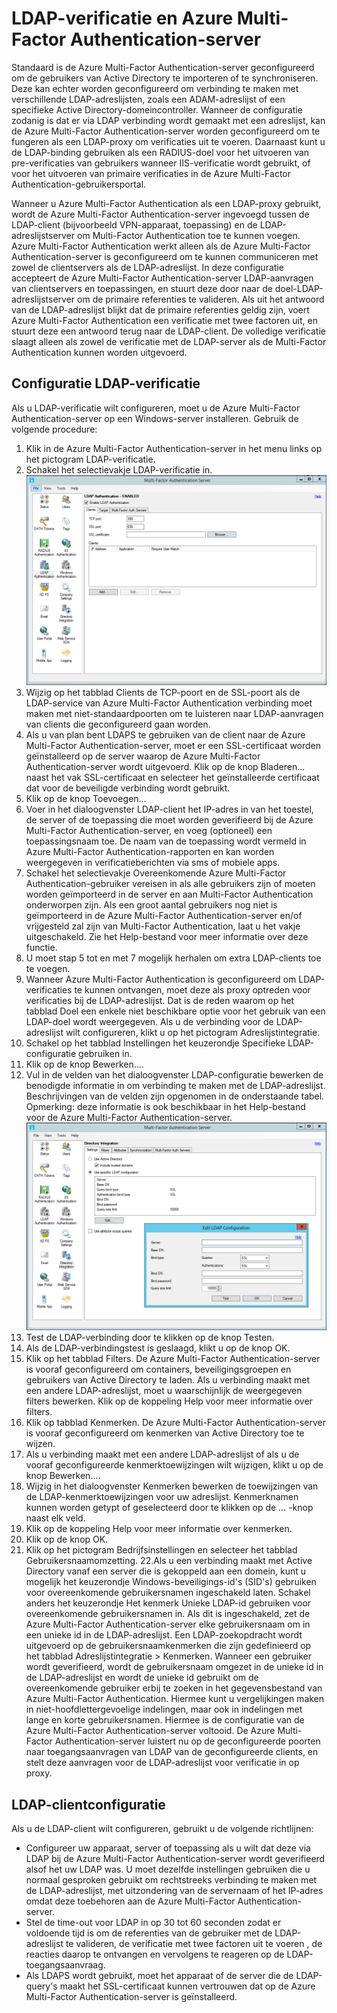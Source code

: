 <properties 
    pageTitle="LDAP-verificatie en Azure Multi-Factor Authentication-server" 
    description="Dit is de pagina Azure Multi-Factor Authentication die u helpt bij het implementeren van LDAP-verificatie en de Azure Multi-Factor Authentication-server." 
    services="multi-factor-authentication" 
    documentationCenter="" 
    authors="billmath" 
    manager="stevenpo" 
    editor="curtand"/>

<tags 
    ms.service="multi-factor-authentication" 
    ms.workload="identity" 
    ms.tgt_pltfrm="na" 
    ms.devlang="na" 
    ms.topic="get-started-article" 
    ms.date="05/12/2016" 
    ms.author="billmath"/>

# LDAP-verificatie en Azure Multi-Factor Authentication-server 


Standaard is de Azure Multi-Factor Authentication-server geconfigureerd om de gebruikers van Active Directory te importeren of te synchroniseren. Deze kan echter worden geconfigureerd om verbinding te maken met verschillende LDAP-adreslijsten, zoals een ADAM-adreslijst of een specifieke Active Directory-domeincontroller. Wanneer de configuratie zodanig is dat er via LDAP verbinding wordt gemaakt met een adreslijst, kan de Azure Multi-Factor Authentication-server worden geconfigureerd om te fungeren als een LDAP-proxy om verificaties uit te voeren. Daarnaast kunt u de LDAP-binding gebruiken als een RADIUS-doel voor het uitvoeren van pre-verificaties van gebruikers wanneer IIS-verificatie wordt gebruikt, of voor het uitvoeren van primaire verificaties in de Azure Multi-Factor Authentication-gebruikersportal.

Wanneer u Azure Multi-Factor Authentication als een LDAP-proxy gebruikt, wordt de Azure Multi-Factor Authentication-server ingevoegd tussen de LDAP-client (bijvoorbeeld VPN-apparaat, toepassing) en de LDAP-adreslijstserver om Multi-Factor Authentication toe te kunnen voegen. Azure Multi-Factor Authentication werkt alleen als de Azure Multi-Factor Authentication-server is geconfigureerd om te kunnen communiceren met zowel de clientservers als de LDAP-adreslijst. In deze configuratie accepteert de Azure Multi-Factor Authentication-server LDAP-aanvragen van clientservers en toepassingen, en stuurt deze door naar de doel-LDAP-adreslijstserver om de primaire referenties te valideren. Als uit het antwoord van de LDAP-adreslijst blijkt dat de primaire referenties geldig zijn, voert Azure Multi-Factor Authentication een verificatie met twee factoren uit, en stuurt deze een antwoord terug naar de LDAP-client. De volledige verificatie slaagt alleen als zowel de verificatie met de LDAP-server als de Multi-Factor Authentication kunnen worden uitgevoerd. 





## Configuratie LDAP-verificatie


Als u LDAP-verificatie wilt configureren, moet u de Azure Multi-Factor Authentication-server op een Windows-server installeren. Gebruik de volgende procedure: 

1. Klik in de Azure Multi-Factor Authentication-server in het menu links op het pictogram LDAP-verificatie.
2. Schakel het selectievakje LDAP-verificatie in.![LDAP-verificatie](./media/multi-factor-authentication-get-started-server-ldap/ldap2.png) 
3. Wijzig op het tabblad Clients de TCP-poort en de SSL-poort als de LDAP-service van Azure Multi-Factor Authentication verbinding moet maken met niet-standaardpoorten om te luisteren naar LDAP-aanvragen van clients die geconfigureerd gaan worden.
4. Als u van plan bent LDAPS te gebruiken van de client naar de Azure Multi-Factor Authentication-server, moet er een SSL-certificaat worden geïnstalleerd op de server waarop de Azure Multi-Factor Authentication-server wordt uitgevoerd. Klik op de knop Bladeren... naast het vak SSL-certificaat en selecteer het geïnstalleerde certificaat dat voor de beveiligde verbinding wordt gebruikt. 
5. Klik op de knop Toevoegen...
6. Voer in het dialoogvenster LDAP-client het IP-adres in van het toestel, de server of de toepassing die moet worden geverifieerd bij de Azure Multi-Factor Authentication-server, en voeg (optioneel) een toepassingsnaam toe. De naam van de toepassing wordt vermeld in Azure Multi-Factor Authentication-rapporten en kan worden weergegeven in verificatieberichten via sms of mobiele apps.
7. Schakel het selectievakje Overeenkomende Azure Multi-Factor Authentication-gebruiker vereisen in als alle gebruikers zijn of moeten worden geïmporteerd in de server en aan Multi-Factor Authentication onderworpen zijn. Als een groot aantal gebruikers nog niet is geïmporteerd in de Azure Multi-Factor Authentication-server en/of vrijgesteld zal zijn van Multi-Factor Authentication, laat u het vakje uitgeschakeld. Zie het Help-bestand voor meer informatie over deze functie. 
8. U moet stap 5 tot en met 7 mogelijk herhalen om extra LDAP-clients toe te voegen.
9. Wanneer Azure Multi-Factor Authentication is geconfigureerd om LDAP-verificaties te kunnen ontvangen, moet deze als proxy optreden voor verificaties bij de LDAP-adreslijst. Dat is de reden waarom op het tabblad Doel een enkele niet beschikbare optie voor het gebruik van een LDAP-doel wordt weergegeven. Als u de verbinding voor de LDAP-adreslijst wilt configureren, klikt u op het pictogram Adreslijstintegratie. 
10. Schakel op het tabblad Instellingen het keuzerondje Specifieke LDAP-configuratie gebruiken in.
11. Klik op de knop Bewerken....
12. Vul in de velden van het dialoogvenster LDAP-configuratie bewerken de benodigde informatie in om verbinding te maken met de LDAP-adreslijst. Beschrijvingen van de velden zijn opgenomen in de onderstaande tabel. Opmerking: deze informatie is ook beschikbaar in het Help-bestand voor de Azure Multi-Factor Authentication-server.![Adreslijstintegratie](./media/multi-factor-authentication-get-started-server-ldap/ldap.png) 
13. Test de LDAP-verbinding door te klikken op de knop Testen.
14. Als de LDAP-verbindingstest is geslaagd, klikt u op de knop OK. 
15. Klik op het tabblad Filters. De Azure Multi-Factor Authentication-server is vooraf geconfigureerd om containers, beveiligingsgroepen en gebruikers van Active Directory te laden. Als u verbinding maakt met een andere LDAP-adreslijst, moet u waarschijnlijk de weergegeven filters bewerken. Klik op de koppeling Help voor meer informatie over filters.
16. Klik op tabblad Kenmerken. De Azure Multi-Factor Authentication-server is vooraf geconfigureerd om kenmerken van Active Directory toe te wijzen.
17. Als u verbinding maakt met een andere LDAP-adreslijst of als u de vooraf geconfigureerde kenmerktoewijzingen wilt wijzigen, klikt u op de knop Bewerken....
18. Wijzig in het dialoogvenster Kenmerken bewerken de toewijzingen van de LDAP-kenmerktoewijzingen voor uw adreslijst. Kenmerknamen kunnen worden getypt of geselecteerd door te klikken op de ... -knop naast elk veld.
19. Klik op de koppeling Help voor meer informatie over kenmerken.
20. Klik op de knop OK.
21. Klik op het pictogram Bedrijfsinstellingen en selecteer het tabblad Gebruikersnaamomzetting.
22.Als u een verbinding maakt met Active Directory vanaf een server die is gekoppeld aan een domein, kunt u mogelijk het keuzerondje Windows-beveiligings-id's (SID's) gebruiken voor overeenkomende gebruikersnamen ingeschakeld laten. Schakel anders het keuzerondje Het kenmerk Unieke LDAP-id gebruiken voor overeenkomende gebruikersnamen in. Als dit is ingeschakeld, zet de Azure Multi-Factor Authentication-server elke gebruikersnaam om in een unieke id in de LDAP-adreslijst. Een LDAP-zoekopdracht wordt uitgevoerd op de gebruikersnaamkenmerken die zijn gedefinieerd op het tabblad Adreslijstintegratie > Kenmerken. Wanneer een gebruiker wordt geverifieerd, wordt de gebruikersnaam omgezet in de unieke id in de LDAP-adreslijst en wordt de unieke id gebruikt om de overeenkomende gebruiker erbij te zoeken in het gegevensbestand van Azure Multi-Factor Authentication. Hiermee kunt u vergelijkingen maken in niet-hoofdlettergevoelige indelingen, maar ook in indelingen met lange en korte gebruikersnamen. Hiermee is de configuratie van de Azure Multi-Factor Authentication-server voltooid. De Azure Multi-Factor Authentication-server luistert nu op de geconfigureerde poorten naar toegangsaanvragen van LDAP van de geconfigureerde clients, en stelt deze aanvragen voor de LDAP-adreslijst voor verificatie in op proxy.


## LDAP-clientconfiguratie

Als u de LDAP-client wilt configureren, gebruikt u de volgende richtlijnen:

- Configureer uw apparaat, server of toepassing als u wilt dat deze via LDAP bij de Azure Multi-Factor Authentication-server wordt geverifieerd alsof het uw LDAP was. U moet dezelfde instellingen gebruiken die u normaal gesproken gebruikt om rechtstreeks verbinding te maken met de LDAP-adreslijst, met uitzondering van de servernaam of het IP-adres omdat deze toebehoren aan de Azure Multi-Factor Authentication-server. 
- Stel de time-out voor LDAP in op 30 tot 60 seconden zodat er voldoende tijd is om de referenties van de gebruiker met de LDAP-adreslijst te valideren, de verificatie met twee factoren uit te voeren , de reacties daarop te ontvangen en vervolgens te reageren op de LDAP-toegangsaanvraag. 
- Als LDAPS wordt gebruikt, moet het apparaat of de server die de LDAP-query's maakt het SSL-certificaat kunnen vertrouwen dat op de Azure Multi-Factor Authentication-server is geïnstalleerd.




<!--HONumber=Jun16_HO2-->


